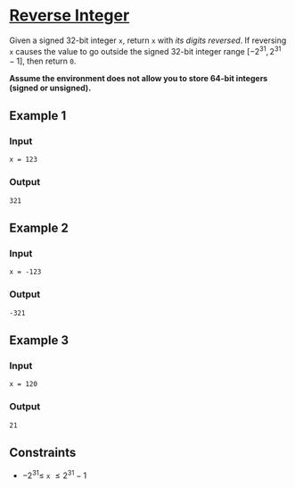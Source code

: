 # [Reverse Integer](https://leetcode.com/problems/reverse-integer)

Given a signed 32-bit integer `x`, return `x` with _its digits reversed_. If reversing `x` causes the value to go outside the signed 32-bit integer range $[-2^{31}, 2^{31} - 1]$, then return `0`.

**Assume the environment does not allow you to store 64-bit integers (signed or unsigned).**

## Example 1

### Input

	x = 123

### Output

	321

## Example 2

### Input

	x = -123

### Output

	-321

## Example 3

### Input

	x = 120

### Output

	21

## Constraints

- $-2^{31} \leq$ `x` $\leq 2^{31} - 1$

